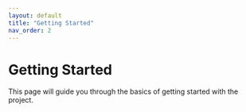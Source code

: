 ```yaml
---
layout: default
title: "Getting Started"
nav_order: 2
---
```


# Getting Started

This page will guide you through the basics of getting started with the project.

